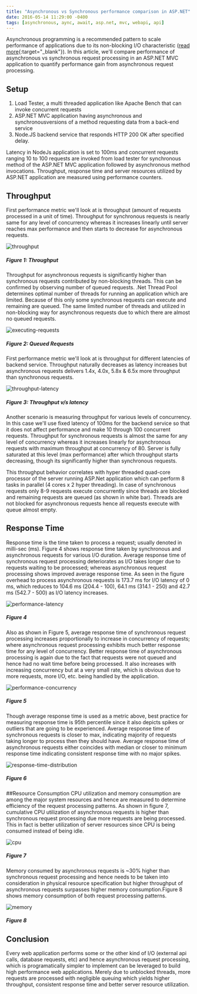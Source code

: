 ```yaml
---
title: "Asynchronous vs Synchronous performance comparison in ASP.NET"
date: 2016-05-14 11:29:00 -0400
tags: [asynchronous, aync, await, asp.net, mvc, webapi, api]
---
```

Asynchronous programming is a recommended pattern to scale performance of applications due to its non-blocking I/O characteristic ([read more](https://docs.microsoft.com/en-us/dotnet/standard/async-in-depth#deeper-dive-into-tasks-for-an-io-bound-operation){:target="_blank"}). In this article, we'll compare performance of asynchronous vs synchronous request processing in an ASP.NET MVC application to quantify performance gain from asynchronous request processing.

## Setup
1. Load Tester, a multi threaded application like Apache Bench that can invoke concurrent requests
2. ASP.NET MVC application having asynchronous and synchronousversions of a method requesting data from a back-end service
3. Node.JS backend service that responds HTTP 200 OK after specified delay.

Latency in NodeJs application is set to 100ms and concurrent requests ranging 10 to 100 requests are invoked from load tester for synchronous method of the ASP.NET MVC application followed by asynchronous method invocations. Throughput, response time and server resources utilized by ASP.NET application are measured using performance counters.

## Throughput
First performance metric we'll look at is throughput (amount of requests processed in a unit of time). Throughput for synchronous requests is nearly same for any level of concurrency whereas it increases linearly until server reaches max performance and then starts to decrease for asynchronous requests.

![throughput](/assets/images/Throughput.png)
##### Figure 1: Throughput

Throughput for asynchronous requests is significantly higher than synchronous requests contributed by non-blocking threads. This can be confirmed by observing number of queued requests. .Net Thread Pool determines optimal number of threads for running an application which are limited. Because of this only some synchronous requests can execute and remaining are queued. The same limited number of threads and utilized in non-blocking way for asynchronous requests due to which there are almost no queued requests.

![executing-requests](/assets/images/Queued-Requests.png)
##### Figure 2: Queued Requests


First performance metric we'll look at is throughput for different latencies of backend service. Throughput naturally decreases as latency increases but asynchronous requests delivers 1.4x, 4.0x, 5.8x & 6.5x more throughput than synchronous requests.

![throughput-latency](/assets/images/throughput-latency.png)
##### Figure 3: Throughput v/s latency

Another scenario is measuring throughput for various levels of concurrency. In this case we'll use fixed latency of 100ms for the backend service so that it does not affect performance and make 10 through 100 concurrent requests. Throughput for synchronous requests is almost the same for any level of concurrency whereas it increases linearly for asynchronous requests with maximum throughput at concurrency of 80. Server is fully saturated at this level (max performance) after which throughput starts decreasing, though its significantly higher than synchronous requests.


This throughput behavior correlates with hyper threaded quad-core processor of the server running ASP.Net application which can perform 8 tasks in parallel (4 cores x 2 hyper threading). In case of synchronous requests only 8-9 requests execute concurrently since threads are blocked and remaining requests are queued (as shown in white bar). Threads are not blocked for asynchronous requests hence all requests execute with queue almost empty.



## Response Time
Response time is the time taken to process a request; usually denoted in milli-sec (ms). Figure 4 shows response time taken by synchronous and asynchronous requests for various I/O duration. Average response time of synchronous request processing deteriorates as I/O takes longer due to requests waiting to be processed; whereas asynchronous request processing shows improved average response time. As seen in the figure overhead to process asynchronous requests is 173.7 ms for I/O latency of 0 ms, which reduces to 104.6 ms (204.4 - 100), 64.1 ms (314.1 - 250) and 42.7 ms (542.7 - 500) as I/O latency increases.

![performance-latency](/assets/images/performance-latency.png)

##### Figure 4

Also as shown in Figure 5, average response time of synchronous request processing increases proportionally to increase in concurrency of requests; where asynchronous request processing exhibits much better response time for any level of concurrency. Better response time of asynchronous processing is again due to the fact that requests were not queued and hence had no wait time before being processed. It also increases with increasing concurrency but at a very small rate, which is obvious due to more requests, more I/O, etc. being handled by the application.

![performance-concurrency](/assets/images/performance-concurrency.png)

##### Figure 5

Though average response time is used as a metric above, best practice for measuring response time is 95th percentile since it also depicts spikes or outliers that are going to be experienced. Average response time of synchronous requests is closer to max, indicating majority of requests taking longer to process then they should have. Average response time of asynchronous requests either coincides with median or closer to minimum response time indicating consistent response time with no major spikes.

![response-time-distribution](/assets/images/response-time-distribution.png)

##### Figure 6

##Resource Consumption
CPU utilization and memory consumption are among the major system resources and hence are measured to determine efficiency of the request processing patterns. As shown in figure 7, cumulative CPU utilization of asynchronous requests is higher than synchronous request processing due more requests are being processed. This in fact is better utilization of server resources since CPU is being consumed instead of being idle.

![cpu](/assets/images/cpu.png)

##### Figure 7

Memory consumed by asynchronous requests is ~30% higher than synchronous request processing and hence needs to be taken into consideration in physical resource specification but higher throughput of asynchronous requests surpasses higher memory consumption.Figure 8 shows memory consumption of both request processing patterns.

![memory](/assets/images/memory.png)

##### Figure 8

## Conclusion
Every web application performs some or the other kind of I/O (external api calls, database requests, etc) and hence asynchronous request processing, which is programatically simpler to implement can be leveraged to build high performance web applications. Merely due to unblocked threads, more requests are processed with negligible queuing which yields higher throughput, consistent response time and better server resource utilization.
